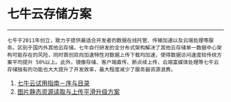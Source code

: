 # 七牛云存储方案

---
```text
七牛于2011年创立，致力于提供最适合开发者的数据在线托管、传输加速以及云端处理等服务。区别于国内外其他云存储，七牛自行研发的全分布式架构解决了其他云存储单一数据中心架构可能存在的风险，同时首创双向加速特性对数据上传下载均加速，使得数据访问速度较传统方案平均提升 50%以上。此外，镜像存储、客户端直传、断点续上传、云端富媒体处理等七牛云存储独有的功能也大大提升了开发效率，最大程度减少了服务器资源浪费。
```

1. [七牛云试用指南－序与目录](http://segmentfault.com/a/1190000000388558)
2. [图片静态资源读取与上传平滑升级方案](http://kb.qiniu.com/how-to-use-image-storage-and-qrsync)
